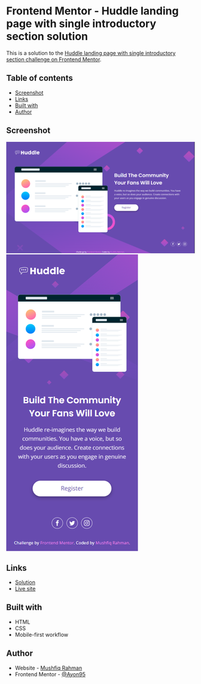 # Frontend Mentor - Huddle landing page with single introductory section solution

This is a solution to the [Huddle landing page with single introductory section challenge on Frontend Mentor](https://www.frontendmentor.io/challenges/huddle-landing-page-with-a-single-introductory-section-B_2Wvxgi0).

## Table of contents

- [Screenshot](#screenshot)
- [Links](#links)
- [Built with](#built-with)
- [Author](#author)

## Screenshot

![](./screenshot-desktop.png)
![](./screenshot-mobile.png)

## Links

- [Solution](https://www.frontendmentor.io/solutions/responsive-huddle-landing-page-intro-section-5kgN19M66)
- [Live site](https://fm-challenge-huddle-landing-page-intro-section.netlify.app/)

## Built with

- HTML
- CSS
- Mobile-first workflow

## Author

- Website - [Mushfiq Rahman](https://mushfiq-rahman.netlify.app)
- Frontend Mentor - [@Ayon95](https://www.frontendmentor.io/profile/Ayon95)
